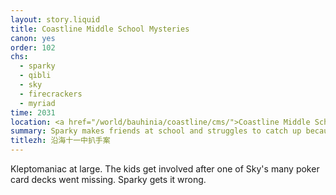 ```yaml
---
layout: story.liquid
title: Coastline Middle School Mysteries
canon: yes
order: 102
chs:
  - sparky
  - qibli
  - sky
  - firecrackers
  - myriad
time: 2031
location: <a href="/world/bauhinia/coastline/cms/">Coastline Middle School</a>
summary: Sparky makes friends at school and struggles to catch up because she received like. Zero elementary school education. Also there's a kleptomaniac who keeps stealing her pens.
titlezh: 沿海十一中扒手案
---
```


Kleptomaniac at large. The kids get involved after one of Sky's many poker card decks went missing. Sparky gets it wrong.
